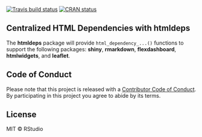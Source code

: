 
<!-- README.md is generated from README.Rmd. Please edit that file -->

[![Travis build
status](https://travis-ci.org/rstudio/htmldeps.svg?branch=master)](https://travis-ci.org/rstudio/htmldeps)
[![CRAN
status](https://www.r-pkg.org/badges/version/htmldeps)](https://cran.r-project.org/package=htmldeps)

## Centralized HTML Dependencies with **htmldeps**

The **htmldeps** package will provide `html_dependency_...()` functions
to support the following packages: **shiny**, **rmarkdown**,
**flexdashboard**, **htmlwidgets**, and **leaflet**.

## Code of Conduct

Please note that this project is released with a [Contributor Code of
Conduct](CODE_OF_CONDUCT.md). By participating in this project you agree
to abide by its terms.

## License

MIT © RStudio
